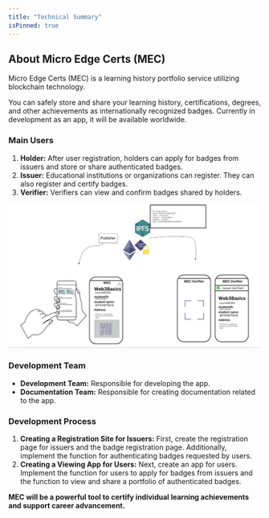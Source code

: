 ```yaml
---
title: "Technical Summary"
isPinned: true
---
```


## About Micro Edge Certs (MEC)

Micro Edge Certs (MEC) is a learning history portfolio service utilizing blockchain technology.

You can safely store and share your learning history, certifications, degrees, and other achievements as internationally recognized badges.
Currently in development as an app, it will be available worldwide.

### Main Users

1. **Holder:** After user registration, holders can apply for badges from issuers and store or share authenticated badges.
2. **Issuer:** Educational institutions or organizations can register. They can also register and certify badges.
3. **Verifier:** Verifiers can view and confirm badges shared by holders.


![MEC Usecase](./MecUsecaseEn.png)

### Development Team

* **Development Team:** Responsible for developing the app.
* **Documentation Team:** Responsible for creating documentation related to the app.

### Development Process

1. **Creating a Registration Site for Issuers:**
   First, create the registration page for issuers and the badge registration page. Additionally, implement the function for authenticating badges requested by users.
2. **Creating a Viewing App for Users:**
   Next, create an app for users. Implement the function for users to apply for badges from issuers and the function to view and share a portfolio of authenticated badges.
   

**MEC will be a powerful tool to certify individual learning achievements and support career advancement.**
